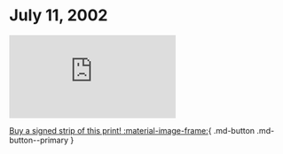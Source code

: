 # July 11, 2002

![](https://www.achewood.com/comic.php?date=07112002)

[Buy a signed strip of this print! :material-image-frame:](https://achewood-holiday-pop-up.myshopify.com/products/strip#07112002){ .md-button .md-button--primary }
